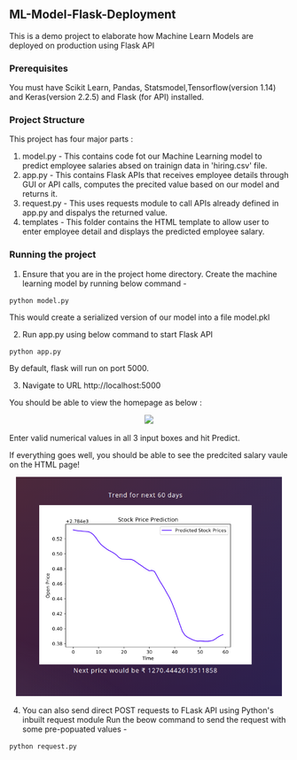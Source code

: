 ## ML-Model-Flask-Deployment
This is a demo project to elaborate how Machine Learn Models are deployed on production using Flask API

### Prerequisites
You must have Scikit Learn, Pandas, Statsmodel,Tensorflow(version 1.14) and Keras(version 2.2.5) and Flask (for API) installed.

### Project Structure
This project has four major parts :
1. model.py - This contains code fot our Machine Learning model to predict employee salaries absed on trainign data in 'hiring.csv' file.
2. app.py - This contains Flask APIs that receives employee details through GUI or API calls, computes the precited value based on our model and returns it.
3. request.py - This uses requests module to call APIs already defined in app.py and dispalys the returned value.
4. templates - This folder contains the HTML template to allow user to enter employee detail and displays the predicted employee salary.

### Running the project
1. Ensure that you are in the project home directory. Create the machine learning model by running below command -
```
python model.py
```
This would create a serialized version of our model into a file model.pkl

2. Run app.py using below command to start Flask API
```
python app.py
```
By default, flask will run on port 5000.

3. Navigate to URL http://localhost:5000

You should be able to view the homepage as below :
<p align = "center">
<img src = "http://www.thepythonblog.com/wp-content/uploads/2019/02/Homepage.png" width = 480>
</p>

Enter valid numerical values in all 3 input boxes and hit Predict.

If everything goes well, you should  be able to see the predcited salary vaule on the HTML page!
<p align = "center">
<img src = "Screenshot from 2020-04-18 01-54-15.png" width = 480>
</p>

4. You can also send direct POST requests to FLask API using Python's inbuilt request module
Run the beow command to send the request with some pre-popuated values -
```
python request.py
```
